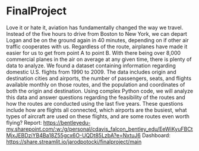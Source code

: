 # FinalProject
Love it or hate it, aviation has fundamentally changed the way we travel. Instead of the five hours to drive from Boston to New York, we can depart Logan and be on the ground again in 40 minutes, depending on if other air traffic cooperates with us. Regardless of the route, airplanes have made it easier for us to get from point A to point B. With there being over 8,000 commercial planes in the air on average at any given time, there is plenty of data to analyze.
We found a dataset containing information regarding domestic U.S. flights from 1990 to 2009. The data includes origin and destination cities and airports, the number of passengers, seats, and flights available monthly on those routes, and the population and coordinates of both the origin and destination. Using complex Python code, we will analyze this data and answer questions regarding the feasibility of the routes and how the routes are conducted using the last five years. These questions include how are flights all connected, which airports are the busiest, what types of aircraft are used on these flights, and are some routes even worth flying?
Report: https://bentleyedu-my.sharepoint.com/:w:/g/personal/cdavis_falcon_bentley_edu/EeWiKyuFBCtMjxJEBDziYB4Ba18Z55gcx6O-UQDt85LzbA?e=NxtuJ6
Dashboard: https://share.streamlit.io/jarodpotocki/finalproject/main
